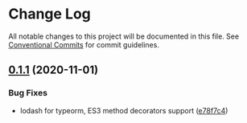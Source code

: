 # Change Log

All notable changes to this project will be documented in this file.
See [Conventional Commits](https://conventionalcommits.org) for commit guidelines.

## [0.1.1](https://github.com/Fastify-Resty/fastify-resty/compare/@fastify-resty/core@0.1.0...@fastify-resty/core@0.1.1) (2020-11-01)


### Bug Fixes

* lodash for typeorm, ES3 method decorators support ([e78f7c4](https://github.com/Fastify-Resty/fastify-resty/commit/e78f7c4d855b44845b1a381fe5154bd8fb284270))

